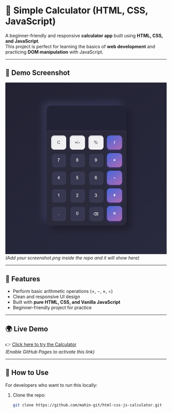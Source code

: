# 🔢 Simple Calculator (HTML, CSS, JavaScript)

A beginner-friendly and responsive **calculator app** built using **HTML, CSS, and JavaScript**.  
This project is perfect for learning the basics of **web development** and practicing **DOM manipulation** with JavaScript.  

---

## 📸 Demo Screenshot
![Calculator Screenshot](screenshot.png)  
*(Add your screenshot.png inside the repo and it will show here)*

---

## 🚀 Features
- Perform basic arithmetic operations (+, −, ×, ÷)
- Clean and responsive UI design
- Built with **pure HTML, CSS, and Vanilla JavaScript**
- Beginner-friendly project for practice

---

## 🌍 Live Demo
👉 [Click here to try the Calculator](https://mahin-git.github.io/html-css-js-calculator/)  
*(Enable GitHub Pages to activate this link)*

---

## 📂 How to Use
For developers who want to run this locally:

1. Clone the repo:
   ```bash
   git clone https://github.com/mahin-git/html-css-js-calculator.git

